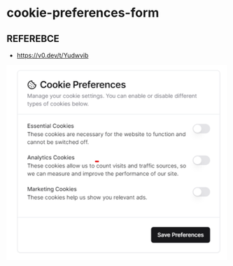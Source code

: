 # cookie-preferences-form

## REFEREBCE
- https://v0.dev/t/Yudwvib

![Alt text](./reference/image.png)